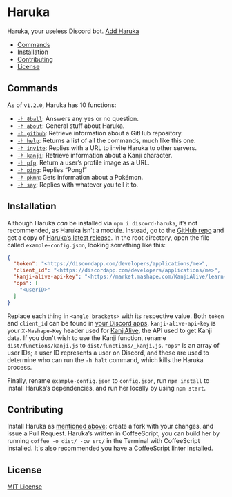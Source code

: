 # Haruka

Haruka, your useless Discord bot. [Add Haruka][add]

- [Commands](#commands)
- [Installation](#installation)
- [Contributing](#contributing)
- [License](#license)


## Commands
As of `v1.2.0`, Haruka has 10 functions:

- [`-h 8ball`][8ball]: Answers any yes or no question.
- [`-h about`][about]: General stuff about Haruka.
- [`-h github`][github]: Retrieve information about a GitHub repository.
- [`-h help`][help]: Returns a list of all the commands, much like this one.
- [`-h invite`][invite]: Replies with a URL to invite Haruka to other servers.
- [`-h kanji`][kanji]: Retrieve information about a Kanji character.
- [`-h pfp`][pfp]: Return a user’s profile image as a URL.
- [`-h ping`][ping]: Replies “Pong!”
- [`-h pkmn`][pkmn]: Gets information about a Pokémon.
- [`-h say`][say]: Replies with whatever you tell it to.

## Installation

Although Haruka _can_ be installed via `npm i discord-haruka`, it’s not recommended, as Haruka isn’t a module. Instead, go to the [GitHub repo][repo] and get a copy of [Haruka’s latest release][releases]. In the root directory, open the file called `example-config.json`, looking something like this:

```json
{
  "token": "<https://discordapp.com/developers/applications/me>",
  "client_id": "<https://discordapp.com/developers/applications/me>",
  "kanji-alive-api-key": "<https://market.mashape.com/KanjiAlive/learn-to-read-and-write-japanese-kanji>",
  "ops": [
    "<userID>"
  ]
}
```

Replace each thing in `<angle brackets>` with its respective value. Both `token` and `client_id` can be found in [your Discord apps][discord-my-apps]. `kanji-alive-api-key` is your `X-Mashape-Key` header used for [KanjiAlive][kanjialive], the API used to get Kanji data. If you don't wish to use the Kanji function, rename `dist/functions/kanji.js` to `dist/functions/_kanji.js`. `"ops"` is an array of user IDs; a user ID represents a user on Discord, and these are used to determine who can run the `-h halt` command, which kills the Haruka process.

Finally, rename `example-config.json` to `config.json`, run `npm install` to install Haruka’s dependencies, and run her locally by using `npm start`.

## Contributing
Install Haruka as [mentioned above](#installation): create a fork with your changes, and issue a Pull Request. Haruka’s written in CoffeeScript, you can build her by running `coffee -o dist/ -cw src/` in the Terminal with CoffeeScript installed. It's also recommended you have a CoffeeScript linter installed.

## License

[MIT License][license]



<!-- Reference links -->
[kanjialive]: https://market.mashape.com/KanjiAlive/learn-to-read-and-write-japanese-kanji "KanjiAlive API Documentation"
[repo]: https://github.com/MindfulMinun/discord-haruka "MindfulMinun/discord-haruka"
[releases]: https://github.com/MindfulMinun/discord-haruka/releases "Releases · MindfulMinun/discord-haruka"
[discord-my-apps]: https://discordapp.com/developers/applications/me "Discord - My Apps"
[license]: https://github.com/MindfulMinun/discord-haruka/blob/master/LICENSE "discord-haruka/LICENSE"
[add]: https://discordapp.com/oauth2/authorize?client_id=458130019554820127&scope=bot&permissions=125966 "Add Haruka to your Discord server."

<!-- Function links -->
[8ball]:  https://github.com/MindfulMinun/discord-haruka/blob/master/src/functions/8ball.coffee
[about]:  https://github.com/MindfulMinun/discord-haruka/blob/master/src/functions/about.coffee
[github]: https://github.com/MindfulMinun/discord-haruka/blob/master/src/functions/github.coffee
[help]:   https://github.com/MindfulMinun/discord-haruka/blob/master/src/functions/help.coffee
[invite]: https://github.com/MindfulMinun/discord-haruka/blob/master/src/functions/invite.coffee
[kanji]:  https://github.com/MindfulMinun/discord-haruka/blob/master/src/functions/kanji.coffee
[pfp]:    https://github.com/MindfulMinun/discord-haruka/blob/master/src/functions/pfp.coffee
[ping]:   https://github.com/MindfulMinun/discord-haruka/blob/master/src/functions/ping.coffee
[pkmn]:   https://github.com/MindfulMinun/discord-haruka/blob/master/src/functions/pkmn.coffee
[say]:    https://github.com/MindfulMinun/discord-haruka/blob/master/src/functions/say.coffee
